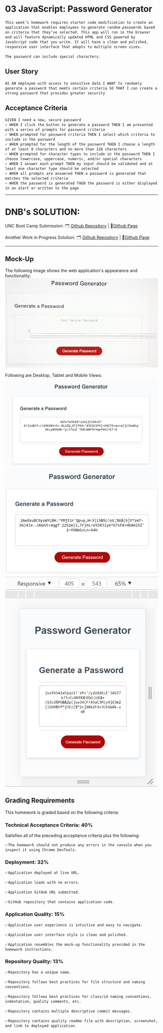 # 03 JavaScript: Password Generator

```
This week’s homework requires starter code modification to create an application that enables employees to generate random passwords based on criteria that they’ve selected. This app will run in the browser and will feature dynamically updated HTML and CSS powered by JavaScript code that you write. It will have a clean and polished, responsive user interface that adapts to multiple screen sizes.

The password can include special characters. 
```

## User Story

```
AS AN employee with access to sensitive data I WANT to randomly generate a password that meets certain criteria SO THAT I can create a strong password that provides greater security
```

## Acceptance Criteria

```
GIVEN I need a new, secure password
✓ WHEN I click the button to generate a password THEN I am presented with a series of prompts for password criteria
✓ WHEN prompted for password criteria THEN I select which criteria to include in the password
✓ WHEN prompted for the length of the password THEN I choose a length of at least 8 characters and no more than 128 characters
✓ WHEN prompted for character types to include in the password THEN I choose lowercase, uppercase, numeric, and/or special characters
✓ WHEN I answer each prompt THEN my input should be validated and at least one character type should be selected
✓ WHEN all prompts are answered THEN a password is generated that matches the selected criteria
✓ WHEN the password is generated THEN the password is either displayed in an alert or written to the page
```

--------------------------------
# DNB's SOLUTION: 
UNC Boot Camp Submission: 🗂️ [Github Repository](https://github.com/DionneNoellaBarretto/03--PasswordGenerator_JavaScript) | 📄[Github Page](https://dionnenoellabarretto.github.io/03--PasswordGenerator_JavaScript/)

Another Work in Progress Solution: 🗂️ [Github Repository]() | 📄[Github Page]()

--------------------------------

## Mock-Up

The following image shows the web application's appearance and functionality:
<img src="./Images/03-javascript-homework-demo.png">

Following are Desktop, Tablet and Mobile Views: 
<img src="./Images\DesktopView.png">
<img src="./Images\TabletView.png">
<img src="./Images\MobileView.png">


## Grading Requirements

This homework is graded based on the following criteria: 

### Technical Acceptance Criteria: 40%
Satisfies all of the preceding acceptance criteria plus the following:
```
✅The homework should not produce any errors in the console when you inspect it using Chrome DevTools.
```

### Deployment: 32%
```
✅Application deployed at live URL.

✅Application loads with no errors.

✅Application GitHub URL submitted.

✅GitHub repository that contains application code.
```
### Application Quality: 15%
```
✅Application user experience is intuitive and easy to navigate.

✅Application user interface style is clean and polished.

✅Application resembles the mock-up functionality provided in the homework instructions.
```
### Repository Quality: 13%
```
✅Repository has a unique name.

✅Repository follows best practices for file structure and naming conventions.

✅Repository follows best practices for class/id naming conventions, indentation, quality comments, etc.

✅Repository contains multiple descriptive commit messages.

✅Repository contains quality readme file with description, screenshot, and link to deployed application.
```